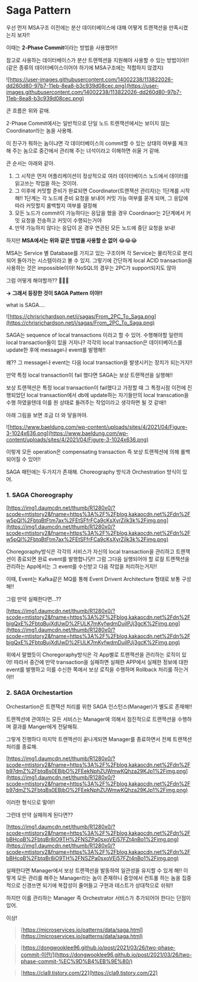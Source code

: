 # Saga Pattern

우선 먼저 MSA구조 이전에는 분산 데이터베이스에 대해 어떻게 트랜잭션을 만족시켰는지 보자!! 

이때는 **2-Phase Commit**이라는 방법을 사용했어!!

참고로 사용하는 데이터베이스가 분산 트랜젝션을 지원해야 사용할 수 있는 방법이야!! (같은 종류의 데이터베이스이어야 하기에 MSA구조에는 적합하지 않겠지)

![https://user-images.githubusercontent.com/14002238/113822026-dd260d80-97b7-11eb-8ea8-b3c939d08cec.png](https://user-images.githubusercontent.com/14002238/113822026-dd260d80-97b7-11eb-8ea8-b3c939d08cec.png)

큰 흐름은 위와 같애.

2-Phase Commit에서는 일반적으로 단일 노드 트랜잭션에서는 보이지 않는 Coordinator라는 놈을 사용해.

이 친구가 뭐하는 놈이냐면 각 데이터베이스의 commit할 수 있는 상태의 여부를 체크 해 주는 놈으로 중간에서 관리해 주는 녀석이라고 이해하면 쉬울 거 같애.

큰 순서는 아래와 같아.

1. 그 시작은 먼저 어플리케이션이 정상적으로 여러 데이터베이스 노드에서 데이터를 읽고쓰는 작업을 하는 것이야.
2. 그 이후에 커밋할 준비가 완료되면 Coordinator(트랜잭션 관리자)는 1단계를 시작해!! 1단계는 각 노드에 준비 요청을 보내어 커밋 가능 여부를 묻게 되며, 그 응답에 따라 커밋할지 롤백할지 여부를 결정해
3. 모든 노드가 commit이 가능하다는 응답을 했을 경우 Coordinaor는 2단계에서 커밋 요청을 전송하고 커밋이 수행되는거야
4. 만약 가능하지 않다는 응답이 온 경우 연관된 모든 노드에 중단 요청을 보내!

하지만 **MSA에서는 위와 같은 방법을 사용할 순 없어** 😂😂😂

MSA는 Service 별 Database를 가지고 있는 구조이며 각 Service는 물리적으로 분리되어 돌아가는 시스템이라고 볼 수 있지. 그렇기에 간단하게 local ACID transaction을 사용하는 것은 impossible이야! NoSQL의 경우는 2PC가 support되지도 않아

그럼 어떻게 해야할까?? 🤔🤔🤔

**→ 그래서 등장한 것이 SAGA Pattern 이야!!**

what is SAGA....

![https://chrisrichardson.net/i/sagas/From_2PC_To_Saga.png](https://chrisrichardson.net/i/sagas/From_2PC_To_Saga.png)

SAGA는 sequence of local transactions 이라고 할 수 있어. 수행해야할 일련의 local transaction들이 있을 거자나? 각각의 local transaction은 데이터베이스를 update한 후에 message나 event를 발행해!! 

왜?? 그 message나 event는 다음 local transaction을 발생시키는 장치가 되는거지!!

만약 특정 local transaction이 fail 했다면 SAGA는 보상 트랜잭션을 실행해!! 

보상 트랜잭션은 특정 local transaction이 fail했다고 가정할 때 그 특정시점 이전에 진행되었던 local transaction에서 db에 update하는 자기들만의 local transcation을 수행 하였을텐데 이를 원 상태로 돌려주는 작업이라고 생각하면 될 것 같애!!

아래 그림을 보면 조금 더 와 닿을꺼야.

![https://www.baeldung.com/wp-content/uploads/sites/4/2021/04/Figure-3-1024x636.png](https://www.baeldung.com/wp-content/uploads/sites/4/2021/04/Figure-3-1024x636.png)

이렇게 모든 operation은 compensating transaction 즉 보상 트랜젝션에 의해 롤백되어질 수 있어!!

SAGA 패턴에는 두가지가 존재해.  Choreography 방식과 Orchestration 방식이 있어.

### 1. SAGA Choreography

[https://img1.daumcdn.net/thumb/R1280x0/?scode=mtistory2&fname=https%3A%2F%2Fblog.kakaocdn.net%2Fdn%2Fw5pQl%2FbtqBtFtm7ax%2FEtSFfrFCa9cKsXyrZiIk3k%2Fimg.png](https://img1.daumcdn.net/thumb/R1280x0/?scode=mtistory2&fname=https%3A%2F%2Fblog.kakaocdn.net%2Fdn%2Fw5pQl%2FbtqBtFtm7ax%2FEtSFfrFCa9cKsXyrZiIk3k%2Fimg.png)

Choregoraphy방식은 각각의 서비스가 자신의 local transaction을 관리하고 트랜잭션이 종료되면 완료 event를 발행합니닷!! 그럼 그다음 실행되어야 할 로컬 트랜젝션을 관리하는 App에서는 그 event를 수신받고 다음 작업을 처리하는거지!!

이때, Event는 Kafka같은 MQ를 통해 Event Drivent Architecture 형태로 보통 구성해!!

그럼 만약 실패한다면...?? 

[https://img1.daumcdn.net/thumb/R1280x0/?scode=mtistory2&fname=https%3A%2F%2Fblog.kakaocdn.net%2Fdn%2FbigQxE%2FbtqBujXdUwD%2FULK7mKyfwdmDujlPJj3gcK%2Fimg.png](https://img1.daumcdn.net/thumb/R1280x0/?scode=mtistory2&fname=https%3A%2F%2Fblog.kakaocdn.net%2Fdn%2FbigQxE%2FbtqBujXdUwD%2FULK7mKyfwdmDujlPJj3gcK%2Fimg.png)

위에서 말했듯이 Choregoraphy방식은 각 App별로 트랜잭션을 관리하는 로직이 있어! 따라서 중간에 만약 transaction을 실패하면 실패한 APP에서 실패한 정보에 대한 event를 발행하고 이를 수신한 쪽에서 보상 로직을 수행하며 Rollback 처리를 하는거야!! 

### 2. SAGA Orchestartion

Orchestartion은 트랜잭션 처리를 위한 SAGA 인스턴스(Manager)가 별도로 존재해!! 

트랜젝션에 관여하는 모든 서비스는 Manager에 의해서 점진적으로 트랜잭션을 수행하며 결과를 Manger에게 전달해줘. 

그렇게 진행하다 마지막 트랜잭션이 끝나게되면 Manager를 종료하면서 전체 트랜잭션 처리를 종료해.

[https://img1.daumcdn.net/thumb/R1280x0/?scode=mtistory2&fname=https%3A%2F%2Fblog.kakaocdn.net%2Fdn%2Fb97dmZ%2FbtqBs0EBjbO%2FEekNphZUWmwKQhza29KJp1%2Fimg.png](https://img1.daumcdn.net/thumb/R1280x0/?scode=mtistory2&fname=https%3A%2F%2Fblog.kakaocdn.net%2Fdn%2Fb97dmZ%2FbtqBs0EBjbO%2FEekNphZUWmwKQhza29KJp1%2Fimg.png)

이러한 형식으로 말야!! 

그런데 만약 실패하게 된다면??

[https://img1.daumcdn.net/thumb/R1280x0/?scode=mtistory2&fname=https%3A%2F%2Fblog.kakaocdn.net%2Fdn%2FbBHcqB%2FbtqBr8iO9TH%2FNSZPa0sxoVEj57FZt4nBo1%2Fimg.png](https://img1.daumcdn.net/thumb/R1280x0/?scode=mtistory2&fname=https%3A%2F%2Fblog.kakaocdn.net%2Fdn%2FbBHcqB%2FbtqBr8iO9TH%2FNSZPa0sxoVEj57FZt4nBo1%2Fimg.png)

실패한다면 Manager에서 보상 트랜잭션을 발동하여 일관성을 유지할 수 있게 해!! 이렇게 모든 관리를 해주는 Manager라는 놈이 존재하니 중앙에서 컨트롤 하는 놈을 집중적으로 신경쓰면 되기에 복잡성이 줄어들고 구현과 테스트가 상대적으로 쉬워!! 

하지만 이를 관리하는 Manager 즉 Orchestrator 서비스가 추가되어야 한다는 단점이 있어.

이상!

> [https://microservices.io/patterns/data/saga.html](https://microservices.io/patterns/data/saga.html)

> [https://dongwooklee96.github.io/post/2021/03/26/two-phase-commit-이란/](https://dongwooklee96.github.io/post/2021/03/26/two-phase-commit-%EC%9D%B4%EB%9E%80/)

> [https://cla9.tistory.com/22](https://cla9.tistory.com/22)
